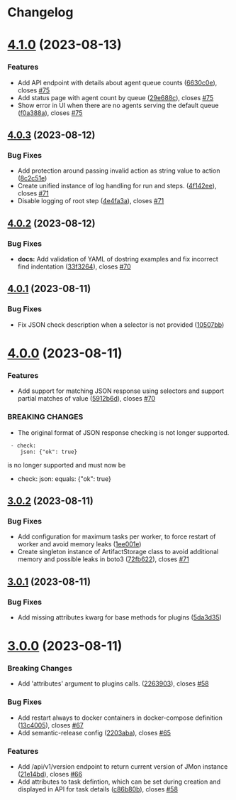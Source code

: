 # Changelog

# [4.1.0](https://gitlab.dockstudios.co.uk/pub/jmon/jmon/compare/v4.0.3...v4.1.0) (2023-08-13)


### Features

* Add API endpoint with details about agent queue counts ([6630c0e](https://gitlab.dockstudios.co.uk/pub/jmon/jmon/commit/6630c0ed13c61d7ed63ef2d089d99c17c0d56e32)), closes [#75](https://gitlab.dockstudios.co.uk/pub/jmon/jmon/issues/75)
* Add status page with agent count by queue ([29e688c](https://gitlab.dockstudios.co.uk/pub/jmon/jmon/commit/29e688c2bd434add4c3d0cb5ae53d78b55397f1e)), closes [#75](https://gitlab.dockstudios.co.uk/pub/jmon/jmon/issues/75)
* Show error in UI when there are no agents serving the default queue ([f0a388a](https://gitlab.dockstudios.co.uk/pub/jmon/jmon/commit/f0a388af980ffc11b6f800068da95281f56a6ff2)), closes [#75](https://gitlab.dockstudios.co.uk/pub/jmon/jmon/issues/75)

## [4.0.3](https://gitlab.dockstudios.co.uk/pub/jmon/jmon/compare/v4.0.2...v4.0.3) (2023-08-12)


### Bug Fixes

* Add protection around passing invalid action as string value to action ([8c2c51e](https://gitlab.dockstudios.co.uk/pub/jmon/jmon/commit/8c2c51ee4bfc3f2c2274b68fbfe6a562510d86e4))
* Create unified instance of log handling for run and steps. ([4f142ee](https://gitlab.dockstudios.co.uk/pub/jmon/jmon/commit/4f142eeb22232b4fa4577cc32a01c45054e051fe)), closes [#71](https://gitlab.dockstudios.co.uk/pub/jmon/jmon/issues/71)
* Disable logging of root step ([4e4fa3a](https://gitlab.dockstudios.co.uk/pub/jmon/jmon/commit/4e4fa3aad893be30ede1749789942622717e4d16)), closes [#71](https://gitlab.dockstudios.co.uk/pub/jmon/jmon/issues/71)

## [4.0.2](https://gitlab.dockstudios.co.uk/pub/jmon/jmon/compare/v4.0.1...v4.0.2) (2023-08-12)


### Bug Fixes

* **docs:** Add validation of YAML of dostring examples and fix incorrect find indentation ([33f3264](https://gitlab.dockstudios.co.uk/pub/jmon/jmon/commit/33f326428148a390d27b9bea3f302b79bccba786)), closes [#70](https://gitlab.dockstudios.co.uk/pub/jmon/jmon/issues/70)

## [4.0.1](https://gitlab.dockstudios.co.uk/pub/jmon/jmon/compare/v4.0.0...v4.0.1) (2023-08-11)


### Bug Fixes

* Fix JSON check description when a selector is not provided ([10507bb](https://gitlab.dockstudios.co.uk/pub/jmon/jmon/commit/10507bb0b8ada2e8b4c951c684a2b35f833e9a95))

# [4.0.0](https://gitlab.dockstudios.co.uk/pub/jmon/jmon/compare/v3.0.2...v4.0.0) (2023-08-11)


### Features

* Add support for matching JSON response using selectors and support partial matches of value ([5912b6d](https://gitlab.dockstudios.co.uk/pub/jmon/jmon/commit/5912b6d5b3fd84be5d8430751bf7f23ac5e28383)), closes [#70](https://gitlab.dockstudios.co.uk/pub/jmon/jmon/issues/70)


### BREAKING CHANGES

* The original format of JSON response checking is not longer supported.
```
 - check:
    json: {"ok": true}
```
is no longer supported and must now be
 - check:
    json:
      equals: {"ok": true}

## [3.0.2](https://gitlab.dockstudios.co.uk/pub/jmon/jmon/compare/v3.0.1...v3.0.2) (2023-08-11)


### Bug Fixes

* Add configuration for maximum tasks per worker, to force restart of worker and avoid memory leaks ([1ee001e](https://gitlab.dockstudios.co.uk/pub/jmon/jmon/commit/1ee001ed4f8a4d82479aa0466805392d80663f7e))
* Create singleton instance of ArtifactStorage class to avoid additional memory and possible leaks in boto3 ([72fb622](https://gitlab.dockstudios.co.uk/pub/jmon/jmon/commit/72fb6222694b9a1583ef707dd875fb02a578da70)), closes [#71](https://gitlab.dockstudios.co.uk/pub/jmon/jmon/issues/71)

## [3.0.1](https://gitlab.dockstudios.co.uk/pub/jmon/jmon/compare/v3.0.0...v3.0.1) (2023-08-11)


### Bug Fixes

* Add missing attributes kwarg for base methods for plugins ([5da3d35](https://gitlab.dockstudios.co.uk/pub/jmon/jmon/commit/5da3d355385bc3a38ed76e7f00777beee1b4eb8e))

# [3.0.0](https://gitlab.dockstudios.co.uk/pub/jmon/jmon/compare/v2.1.0...v3.0.0) (2023-08-11)

### Breaking Changes

* Add 'attributes' argument to plugins calls. ([2263903](https://gitlab.dockstudios.co.uk/pub/jmon/jmon/commit/2263903998101208e7fa42f3b7279de8c750343e)), closes [#58](https://gitlab.dockstudios.co.uk/pub/jmon/jmon/issues/67)

### Bug Fixes

* Add restart always to docker containers in docker-compose definition ([13c4005](https://gitlab.dockstudios.co.uk/pub/jmon/jmon/commit/13c4005677fbb9a01d399c54075ef2a429445848)), closes [#67](https://gitlab.dockstudios.co.uk/pub/jmon/jmon/issues/67)
* Add semantic-release config ([2203aba](https://gitlab.dockstudios.co.uk/pub/jmon/jmon/commit/2203aba64c777e2ba6b87171e88df1f613c14f95)), closes [#65](https://gitlab.dockstudios.co.uk/pub/jmon/jmon/issues/65)


### Features

* Add /api/v1/version endpoint to return current version of JMon instance ([21e14bd](https://gitlab.dockstudios.co.uk/pub/jmon/jmon/commit/21e14bd64e5c35047a2ae0780c3d91301888457a)), closes [#66](https://gitlab.dockstudios.co.uk/pub/jmon/jmon/issues/66)
* Add attributes to task defintion, which can be set during creation and displayed in API for task details ([c86b80b](https://gitlab.dockstudios.co.uk/pub/jmon/jmon/commit/c86b80bece052ffa5682e0bdb1de9fd9b4975f93)), closes [#58](https://gitlab.dockstudios.co.uk/pub/jmon/jmon/issues/58)
